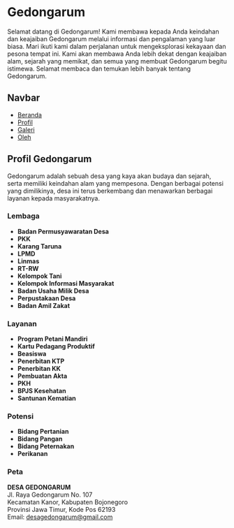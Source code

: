 # Gedongarum

Selamat datang di Gedongarum! Kami membawa kepada Anda keindahan dan keajaiban Gedongarum melalui informasi dan pengalaman yang luar biasa. Mari ikuti kami dalam perjalanan untuk mengeksplorasi kekayaan dan pesona tempat ini. Kami akan membawa Anda lebih dekat dengan keajaiban alam, sejarah yang memikat, dan semua yang membuat Gedongarum begitu istimewa. Selamat membaca dan temukan lebih banyak tentang Gedongarum.

## Navbar

- [Beranda](https://gedongarum.vercel.app/)
- [Profil](https://gedongarum.vercel.app/profil)
- [Galeri](https://gedongarum.vercel.app/galeri)
- [Oleh](https://gedongarum.vercel.app/oleh)

## Profil Gedongarum

Gedongarum adalah sebuah desa yang kaya akan budaya dan sejarah, serta memiliki keindahan alam yang mempesona. Dengan berbagai potensi yang dimilikinya, desa ini terus berkembang dan menawarkan berbagai layanan kepada masyarakatnya.

### Lembaga

- **Badan Permusyawaratan Desa**
- **PKK**
- **Karang Taruna**
- **LPMD**
- **Linmas**
- **RT-RW**
- **Kelompok Tani**
- **Kelompok Informasi Masyarakat**
- **Badan Usaha Milik Desa**
- **Perpustakaan Desa**
- **Badan Amil Zakat**

### Layanan

- **Program Petani Mandiri**
- **Kartu Pedagang Produktif**
- **Beasiswa**
- **Penerbitan KTP**
- **Penerbitan KK**
- **Pembuatan Akta**
- **PKH**
- **BPJS Kesehatan**
- **Santunan Kematian**

### Potensi

- **Bidang Pertanian**
- **Bidang Pangan**
- **Bidang Peternakan**
- **Perikanan**

### Peta

**DESA GEDONGARUM**  
Jl. Raya Gedongarum No. 107  
Kecamatan Kanor, Kabupaten Bojonegoro  
Provinsi Jawa Timur, Kode Pos 62193  
Email: [desagedongarum@gmail.com](mailto:desagedongarum@gmail.com)
